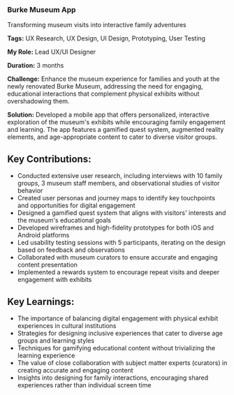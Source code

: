 ### Burke Museum App

Transforming museum visits into interactive family adventures

**Tags:** UX Research, UX Design, UI Design, Prototyping, User Testing

**My Role:** Lead UX/UI Designer

**Duration:** 3 months

**Challenge:** Enhance the museum experience for families and youth at the newly renovated Burke Museum, addressing the need for engaging, educational interactions that complement physical exhibits without overshadowing them.

**Solution:** Developed a mobile app that offers personalized, interactive exploration of the museum's exhibits while encouraging family engagement and learning. The app features a gamified quest system, augmented reality elements, and age-appropriate content to cater to diverse visitor groups.

## Key Contributions:

- Conducted extensive user research, including interviews with 10 family groups, 3 museum staff members, and observational studies of visitor behavior
- Created user personas and journey maps to identify key touchpoints and opportunities for digital engagement
- Designed a gamified quest system that aligns with visitors' interests and the museum's educational goals
- Developed wireframes and high-fidelity prototypes for both iOS and Android platforms
- Led usability testing sessions with 5 participants, iterating on the design based on feedback and observations
- Collaborated with museum curators to ensure accurate and engaging content presentation
- Implemented a rewards system to encourage repeat visits and deeper engagement with exhibits

## Key Learnings:

- The importance of balancing digital engagement with physical exhibit experiences in cultural institutions
- Strategies for designing inclusive experiences that cater to diverse age groups and learning styles
- Techniques for gamifying educational content without trivializing the learning experience
- The value of close collaboration with subject matter experts (curators) in creating accurate and engaging content
- Insights into designing for family interactions, encouraging shared experiences rather than individual screen time